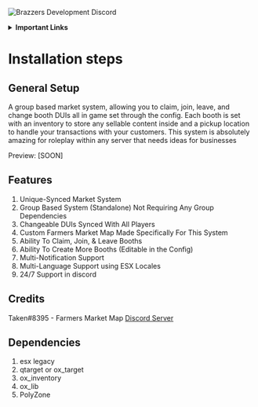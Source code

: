 ![Brazzers Development Discord](https://i.imgur.com/nXhPxIO.png)

<details>
    <summary><b>Important Links</b></summary>
        <p>
            <a href="https://discord.gg/J7EH9f9Bp3">
                <img alt="GitHub" src="https://logos-download.com/wp-content/uploads/2021/01/Discord_Logo_full.png"
                width="150" height="55">
            </a>
        </p>
        <p>
            <a href="https://ko-fi.com/mannyonbrazzers">
                <img alt="GitHub" src="https://uploads-ssl.webflow.com/5c14e387dab576fe667689cf/61e11149b3af2ee970bb8ead_Ko-fi_logo.png"
                width="150" height="55">
            </a>
        </p>
</details>

# Installation steps

## General Setup
A group based market system, allowing you to claim, join, leave, and change booth DUIs all in game set through the config. Each booth is set with an inventory to store any sellable content inside and a pickup location to handle your transactions with your customers. This system is absolutely amazing for roleplay within any server that needs ideas for businesses

Preview: [SOON]

## Features
1. Unique-Synced Market System
2. Group Based System (Standalone) Not Requiring Any Group Dependencies
3. Changeable DUIs Synced With All Players
4. Custom Farmers Market Map Made Specifically For This System
5. Ability To Claim, Join, & Leave Booths
6. Ability To Create More Booths (Editable in the Config)
7. Multi-Notification Support
8. Multi-Language Support using ESX Locales
9. 24/7 Support in discord

## Credits
Taken#8395 - Farmers Market Map [Discord Server]()

## Dependencies
1. esx legacy
2. qtarget or ox_target
3. ox_inventory
4. ox_lib
5. PolyZone

